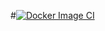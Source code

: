 #[![Docker Image CI](https://github.com/Galerypubg/vd03/actions/workflows/docker-image.yml/badge.svg)](https://github.com/Galerypubg/vd03/actions/workflows/docker-image.yml)










